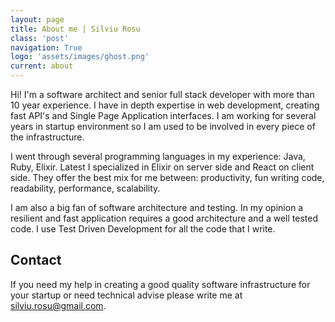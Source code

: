 ```yaml
---
layout: page
title: About me | Silviu Rosu
class: 'post'
navigation: True
logo: 'assets/images/ghost.png'
current: about
---
```


Hi! I'm a software architect and senior full stack developer with more than 10 year experience. I have in depth expertise in web development, creating fast API's and Single Page Application interfaces. I am working for several years in startup environment so I am used to be involved in every piece of the infrastructure.

I went through several programming languages in my experience: Java, Ruby, Elixir. Latest I specialized in Elixir on server side and React on client side. They offer the best mix for me between: productivity, fun writing code, readability, performance, scalability.

I am also a big fan of software architecture and testing. In my opinion a resilient and fast application requires a good architecture and a well tested code. I use Test Driven Development for all the code that I write.

## Contact
If you need my help in creating a good quality software infrastructure for your startup or need technical advise please write me at silviu.rosu@gmail.com.
